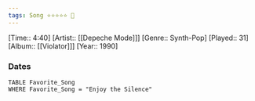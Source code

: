 ```yaml
---
tags: Song ⭐⭐⭐⭐⭐ 💛
---
```

[Time:: 4:40]
[Artist:: [[Depeche Mode]]]
[Genre:: Synth-Pop]
[Played:: 31]
[Album:: [[Violator]]]
[Year:: 1990]
### Dates
````dataview
TABLE Favorite_Song
WHERE Favorite_Song = "Enjoy the Silence"
````